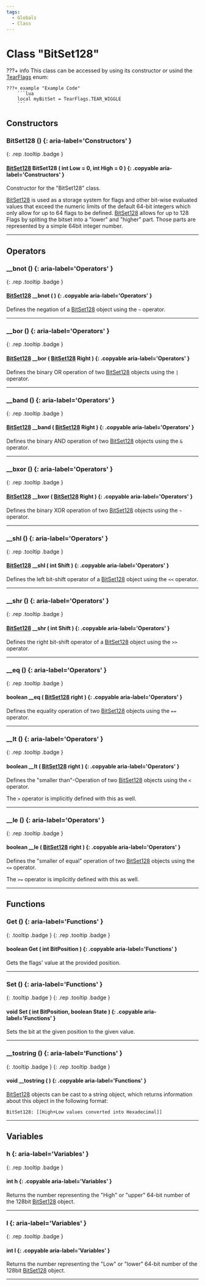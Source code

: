 ```yaml
---
tags:
  - Globals
  - Class
---
```

# Class "BitSet128"

???+ info
    This class can be accessed by using its constructor or usind the [TearFlags](enums/TearFlags.md) enum:

    ???+ example "Example Code"
        ```lua
        local myBitSet = TearFlags.TEAR_WIGGLE
        ```

## Constructors
### BitSet128 () {: aria-label='Constructors' }
[ ](#){: .rep .tooltip .badge }
#### [BitSet128](BitSet128.md) BitSet128 ( int Low = 0, int High = 0 ) {: .copyable aria-label='Constructors' }

Constructor for the "BitSet128" class.

[BitSet128](BitSet128.md) is used as a storage system for flags and other bit-wise evaluated values that exceed the numeric limits of the default 64-bit integers which only allow for up to 64 flags to be defined. [BitSet128](BitSet128.md) allows for up to 128 Flags by spliting the bitset into a "lower" and "higher" part. Those parts are represented by a simple 64bit integer number.
___
## Operators
### __bnot () {: aria-label='Operators' }
[ ](#){: .rep .tooltip .badge }
#### [BitSet128](BitSet128.md) __bnot ( ) {: .copyable aria-label='Operators' }
Defines the negation of a [BitSet128](BitSet128.md) object using the `~` operator.
___

### __bor () {: aria-label='Operators' }
[ ](#){: .rep .tooltip .badge }
#### [BitSet128](BitSet128.md) __bor ( [BitSet128](BitSet128.md) Right ) {: .copyable aria-label='Operators' }
Defines the binary OR operation of two [BitSet128](BitSet128.md) objects using the `|` operator.
___

### __band () {: aria-label='Operators' }
[ ](#){: .rep .tooltip .badge }
#### [BitSet128](BitSet128.md) __band ( [BitSet128](BitSet128.md) Right ) {: .copyable aria-label='Operators' }
Defines the binary AND operation of two [BitSet128](BitSet128.md) objects using the `&` operator.
___

### __bxor () {: aria-label='Operators' }
[ ](#){: .rep .tooltip .badge }
#### [BitSet128](BitSet128.md) __bxor ( [BitSet128](BitSet128.md) Right ) {: .copyable aria-label='Operators' }
Defines the binary XOR operation of two [BitSet128](BitSet128.md) objects using the `~` operator.
___

### __shl () {: aria-label='Operators' }
[ ](#){: .rep .tooltip .badge }
#### [BitSet128](BitSet128.md) __shl ( int Shift ) {: .copyable aria-label='Operators' }
Defines the left bit-shift operator of a [BitSet128](BitSet128.md) object using the `<<` operator.
___

### __shr () {: aria-label='Operators' }
[ ](#){: .rep .tooltip .badge }
#### [BitSet128](BitSet128.md) __shr ( int Shift ) {: .copyable aria-label='Operators' }
Defines the right bit-shift operator of a [BitSet128](BitSet128.md) object using the `>>` operator.
___

### __eq () {: aria-label='Operators' }
[ ](#){: .rep .tooltip .badge }
#### boolean __eq ( [BitSet128](BitSet128.md) right ) {: .copyable aria-label='Operators' }
Defines the equality operation of two [BitSet128](BitSet128.md) objects using the `==` operator.
___

### __lt () {: aria-label='Operators' }
[ ](#){: .rep .tooltip .badge }
#### boolean __lt ( [BitSet128](BitSet128.md) right ) {: .copyable aria-label='Operators' }
Defines the "smaller than"-Operation of two [BitSet128](BitSet128.md) objects using the `<` operator.

The `>` operator is implicitly defined with this as well.
___

### __le () {: aria-label='Operators' }
[ ](#){: .rep .tooltip .badge }
#### boolean __le ( [BitSet128](BitSet128.md) right ) {: .copyable aria-label='Operators' }
Defines the "smaller of equal" operation of two [BitSet128](BitSet128.md) objects using the `<=` operator.

The `>=` operator is implicitly defined with this as well.
___
## Functions
### Get () {: aria-label='Functions' }
[ ](#){: .tooltip .badge } [ ](#){: .rep .tooltip .badge }
#### boolean Get ( int BitPosition ) {: .copyable aria-label='Functions' }
Gets the flags' value at the provided position.
___

### Set () {: aria-label='Functions' }
[ ](#){: .tooltip .badge } [ ](#){: .rep .tooltip .badge }
#### void Set ( int BitPosition, boolean State ) {: .copyable aria-label='Functions' }
Sets the bit at the given position to the given value.

___

### __tostring () {: aria-label='Functions' }
[ ](#){: .tooltip .badge } [ ](#){: .rep .tooltip .badge }
#### void __tostring ( ) {: .copyable aria-label='Functions' }
[BitSet128](BitSet128.md) objects can be cast to a string object, which returns information about this object in the following format:

```
BitSet128: [[High+Low values converted into Hexadecimal]]
```

___
## Variables

### h {: aria-label='Variables' }
[ ](#){: .rep .tooltip .badge }
#### int h  {: .copyable aria-label='Variables' }
Returns the number representing the "High" or "upper" 64-bit number of the 128bit [BitSet128](BitSet128.md) object.
___
### l {: aria-label='Variables' }
[ ](#){: .rep .tooltip .badge }
#### int l  {: .copyable aria-label='Variables' }
Returns the number representing the "Low" or "lower" 64-bit number of the 128bit [BitSet128](BitSet128.md) object.
___